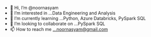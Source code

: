 - 👋 Hi, I’m @noornasyam
- 👀 I’m interested in ...Data Engineering and Analysis
- 🌱 I’m currently learning ...Python, Azure Databricks, PySpark SQL
- 💞️ I’m looking to collaborate on ...PySpark SQL
- 📫 How to reach me ...noornasyam@gmail.com

<!---
noornasyam/noornasyam is a ✨ special ✨ repository because its `README.md` (this file) appears on your GitHub profile.
You can click the Preview link to take a look at your changes.
--->
